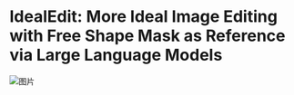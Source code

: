 # IdealEdit: More Ideal Image Editing with Free Shape Mask as Reference via Large Language Models

![图片](https://github.com/A-new-b/IdealEdit/assets/43344034/1791c0ba-b8d7-4acd-893b-321f98ad4b14)
